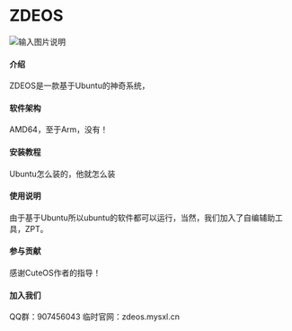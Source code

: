 # ZDEOS
![输入图片说明](photo%E6%88%AA%E5%9B%BE%202023-01-23%2015-48-33.png)
#### 介绍
ZDEOS是一款基于Ubuntu的神奇系统，
#### 软件架构
AMD64，至于Arm，没有！
#### 安装教程
Ubuntu怎么装的，他就怎么装
#### 使用说明
由于基于Ubuntu所以ubuntu的软件都可以运行，当然，我们加入了自编辅助工具，ZPT。
#### 参与贡献
感谢CuteOS作者的指导！
#### 加入我们
QQ群：907456043
临时官网：zdeos.mysxl.cn
